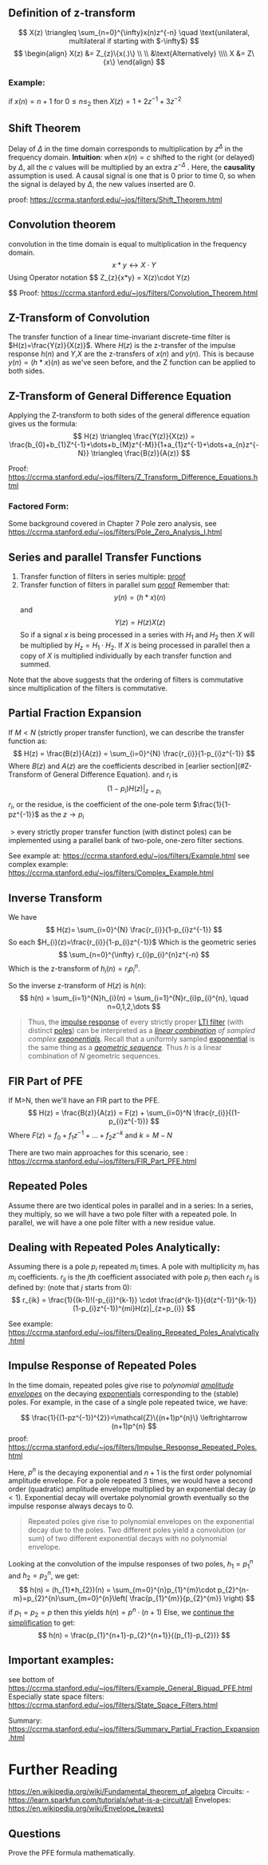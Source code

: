 

## Definition of z-transform
$$
X(z) \triangleq \sum_{n=0}^{\infty}x(n)z^{-n} \quad \text{unilateral, multilateral if starting with $-\infty$} 
$$
$$
\begin{align}
X(z) &= Z_{z}\{x(.)\} \\ \\
&\text{Alternatively} \\\\
X &= Z\{x\}
\end{align}
$$
### Example:
if $x(n) = n+1$ for $0 \le n \le_{2}$ then $X(z) = 1+2z^{-1}+3z^{-2}$

## Shift Theorem
Delay of $\Delta$ in the time domain corresponds to multiplication by $z^{\Delta}$ in the frequency domain.
**Intuition**: when $x(n)=c$ shifted to the right (or delayed) by $\Delta$, all the  $c$ values will be multiplied by an extra $z^{-\Delta}$ . Here, the **causality** assumption is used. A causal signal is one that is 0 prior to time 0, so when the signal is delayed by $\Delta$, the new values inserted are 0. 

proof: https://ccrma.stanford.edu/~jos/filters/Shift_Theorem.html

## Convolution theorem
convolution in the time domain is equal to multiplication in the frequency domain. 
$$
x*y \leftrightarrow X\cdot Y
$$
Using Operator notation
$$
    Z_{z}\{x*y\} = X(z)\cdot Y(z)
    
$$
Proof: https://ccrma.stanford.edu/~jos/filters/Convolution_Theorem.html

## Z-Transform of Convolution
The transfer function of a linear time-invariant discrete-time filter is $H(z)=\frac{Y(z)}{X(z)}$. Where $H(z)$ is the z-transfer of the impulse response $h(n)$ and $Y$,$X$ are the z-transfers of $x(n)$ and $y(n)$. This is because $y(n) = (h*x)(n)$ as we've seen before, and the Z function can be applied to both sides. 

## Z-Transform of General Difference Equation

Applying the Z-transform to both sides of the general difference equation gives us the formula:
$$
H(z) \triangleq \frac{Y(z)}{X(z)} = \frac{b_{0}+b_{1}Z^{-1}+\dots+b_{M}z^{-M}}{1+a_{1}z^{-1}+\dots+a_{n}z^{-N}} \triangleq \frac{B(z)}{A(z)}
$$

Proof: https://ccrma.stanford.edu/~jos/filters/Z_Transform_Difference_Equations.html

### Factored Form:
Some background covered in Chapter 7 Pole zero analysis, see https://ccrma.stanford.edu/~jos/filters/Pole_Zero_Analysis_I.html


## Series and parallel Transfer Functions
1. Transfer function of filters in series multiple: [proof](https://ccrma.stanford.edu/~jos/filters/Series_Case.html)
2. Transfer function of filters in parallel sum [proof](https://ccrma.stanford.edu/~jos/filters/Parallel_Case.html)
Remember that:
$$
y(n) = (h*x)(n)
$$
and 
$$
Y(z) = H(z)X(z)
$$
So if a signal $x$ is being processed in a series with $H_1$ and $H_{2}$ then $X$ will be multiplied by $H_{z} =H_{1}\cdot H_{2}$. If $X$ is being processed in parallel then a copy of $X$ is multiplied individually by each transfer function and summed. 

Note that the above suggests that the ordering of filters is commutative since multiplication of the filters is commutative.  

## Partial Fraction Expansion
If $M<N$ (strictly proper transfer function), we can describe the transfer function as: 
$$
H(z) = \frac{B(z)}{A(z)} = \sum_{i=0}^{N} \frac{r_{i}}{1-p_{i}z^{-1}}
$$
Where $B(z)$ and $A(z)$ are the coefficients described in [earlier section](#Z-Transform of General Difference Equation). and $r_{i}$ is 
$$
(1-p_{i}) H(z) |_{z=p_{i}}
$$
$r_{i}$, or the residue, is the coefficient of the one-pole term $\frac{1}{1-pz^{-1}}$ as the $z\to p_{i}$ 

 > every strictly proper transfer function (with distinct poles) can be implemented using a parallel bank of two-pole, one-zero filter sections.

See example at: https://ccrma.stanford.edu/~jos/filters/Example.html
see complex example: https://ccrma.stanford.edu/~jos/filters/Complex_Example.html 

## Inverse Transform
We have
$$
H(z)= \sum_{i=0}^{N} \frac{r_{i}}{1-p_{i}z^{-1}}
$$
So each $H_{i}(z)=\frac{r_{i}}{1-p_{i}z^{-1}}$ 
Which is the geometric series 
$$
\sum_{n=0}^{\infty} r_{i}p_{i}^{n}z^{-n}
$$
Which is the z-transform of $h_{i}(n)=r_{i}p_{i}^{n}$. 

So the inverse z-transform of $H(z)$ is $h(n)$:
$$
h(n) = \sum_{i=1}^{N}h_{i}(n) = \sum_{i=1}^{N}r_{i}p_{i}^{n}, \quad n=0,1,2,\dots
$$
> Thus, the [impulse response](https://ccrma.stanford.edu/~jos/filters/Impulse_Response_Representation.html) of every strictly proper [LTI filter](https://ccrma.stanford.edu/~jos/filters/Linear_Time_Invariant_Digital_Filters.html) (with distinct [poles](https://ccrma.stanford.edu/~jos/filters/Pole_Zero_Analysis_I.html)) can be interpreted as a _[linear combination](https://mathworld.wolfram.com/LinearCombination.html) of sampled complex [exponentials](https://ccrma.stanford.edu/~jos/mdft/Exponentials.html)_. Recall that a uniformly sampled [exponential](https://ccrma.stanford.edu/~jos/mdft/Exponentials.html) is the same thing as a _[geometric sequence](https://en.wikipedia.org/wiki/Geometric_progression)_. Thus $h$ is a linear combination of $N$ geometric sequences. 

## FIR Part of PFE
If M>N, then we'll have an FIR part to the PFE. 
$$
H(z) = \frac{B(z)}{A(z)} = F(z) + \sum_{i=0}^N \frac{r_{i}}{(1-p_{i}z^{-1})}
$$
Where $F(z) = f_{0} + f_{1}z^{-1} + \dots + f_{2}z^{-k}$ and $k=M-N$

There are two main approaches for this scenario, see : https://ccrma.stanford.edu/~jos/filters/FIR_Part_PFE.html

## Repeated Poles
Assume there are two identical poles in parallel and in a series:
    In a series, they multiply, so we will have a two pole filter with a repeated pole. 
    In parallel, we will have a one pole filter with a new residue value.

## Dealing with Repeated Poles Analytically:
Assuming there is a pole $p_{i}$ repeated $m_{i}$ times. A pole with multiplicity $m_{i}$ has $m_{i}$ coefficients. 
$r_{ij}$ is the $j$th coefficient associated with pole $p_{i}$ then each $r_{ij}$ is defined by: (note that $j$ starts from 0):
$$
r_{ik} = \frac{1}{(k-1)!(-p_{i})^{k-1}} \cdot \frac{d^{k-1}}{d(z^{-1})^{k-1}}(1-p_{i}z^{-1})^{mi}H(z)|_{z=p_{i}} 
$$


See example: https://ccrma.stanford.edu/~jos/filters/Dealing_Repeated_Poles_Analytically.html

## Impulse Response of Repeated Poles
In the time domain, repeated poles give rise to _polynomial [amplitude envelopes](https://en.wikipedia.org/wiki/Envelope_(waves))_ on the decaying [exponentials](https://ccrma.stanford.edu/~jos/mdft/Exponentials.html) corresponding to the (stable) poles. For example, in the case of a single pole repeated twice, we have:

$$
\frac{1}{(1-pz^{-1})^{2}}=\mathcal{Z}\{(n+1)p^{n}\} \leftrightarrow  (n+1)p^{n}
$$
proof: https://ccrma.stanford.edu/~jos/filters/Impulse_Response_Repeated_Poles.html

Here, $p^{n}$ is the decaying exponential and $n+1$ is the first order polynomial amplitude envelope. 
For a pole repeated 3 times, we would have a second order (quadratic) amplitude envelope multiplied by an exponential decay ($p<1$). Exponential decay will overtake polynomial growth eventually so the impulse response always decays to 0. 

> Repeated poles give rise to polynomial envelopes on the exponential decay due to the poles. Two different poles yield a convolution (or sum) of two different exponential decays with no polynomial envelope.

Looking at the convolution of the impulse responses of two poles, $h_{1}=p_{1}^{n}$ and $h_{2}=p_{2}^{n}$, we get:
$$
h(n) = (h_{1}*h_{2})(n) = \sum_{m=0}^{n}p_{1}^{m}\cdot p_{2}^{n-m}=p_{2}^{n}\sum_{m=0}^{n}\left( \frac{p_{1}^{m}}{p_{2}^{m}} \right) 
$$
if $p_{1}=p_{2}=p$  then this yields $h(n) = p^{n} \cdot(n+1)$ 
Else, we [continue the simplification](https://ccrma.stanford.edu/~jos/filters/So_What_s_Up_Repeated.html) to get: 
$$
h(n) = \frac{p_{1}^{n+1}-p_{2}^{n+1}}{(p_{1}-p_{2})}
$$

## Important examples:
see bottom of https://ccrma.stanford.edu/~jos/filters/Example_General_Biquad_PFE.html
Especially state space filters: https://ccrma.stanford.edu/~jos/filters/State_Space_Filters.html

Summary: 
https://ccrma.stanford.edu/~jos/filters/Summary_Partial_Fraction_Expansion.html
# Further Reading
https://en.wikipedia.org/wiki/Fundamental_theorem_of_algebra
Circuits: 
    - https://learn.sparkfun.com/tutorials/what-is-a-circuit/all
Envelopes: https://en.wikipedia.org/wiki/Envelope_(waves)
## Questions
Prove the PFE formula mathematically. 